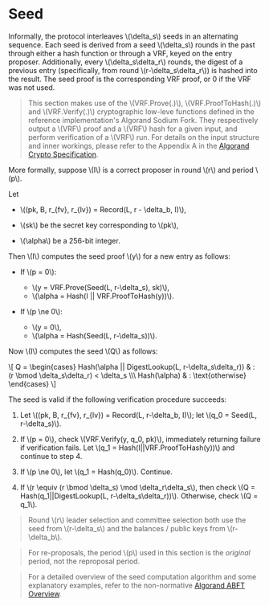 # Seed

Informally, the protocol interleaves \\(\delta_s\\) seeds in an alternating
sequence. Each seed is derived from a seed \\(\delta_s\\) rounds in the past through
either a hash function or through a VRF, keyed on the entry
proposer. Additionally, every \\(\delta_s\delta_r\\) rounds, the digest of a previous entry
(specifically, from round \\(r-\delta_s\delta_r\\)) is hashed into the result. The seed
proof is the corresponding VRF proof, or 0 if the VRF was not used.

> This section makes use of the \\(VRF.Prove(.)\\), \\(VRF.ProofToHash(.)\\) and
> \\(VRF.Verify(.)\\) cryptographic low-leve functions defined in the reference
> implementation's Algorand Sodium Fork. They respectively output a \\(VRF\\) proof
> and a \\(VRF\\) hash for a given input, and perform verification of a \\(VRF\\)
> run. For details on the input structure and inner workings, please refer to the
> Appendix A in the [Algorand Crypto Specification](./crypto.md).

More formally, suppose \\(I\\) is a correct proposer in round \\(r\\) and period
\\(p\\).

Let

- \\((pk, B, r_{fv}, r_{lv}) = Record(L, r - \delta_b, I)\\),

- \\(sk\\) be the secret key corresponding to \\(pk\\),

- \\(\alpha\\) be a 256-bit integer.

Then \\(I\\) computes the seed proof \\(y\\) for a new entry as follows:

- If \\(p = 0\\):
  - \\(y = VRF.Prove(Seed(L, r-\delta_s), sk)\\),
  - \\(\alpha = Hash(I || VRF.ProofToHash(y))\\).

- If \\(p \ne 0\\):
  - \\(y = 0\\),
  - \\(\alpha = Hash(Seed(L, r-\delta_s))\\).

Now \\(I\\) computes the seed \\(Q\\) as follows:

\\[
Q =
\begin{cases}
  Hash(\alpha || DigestLookup(L, r-\delta_s\delta_r)) & : (r \bmod \delta_s\delta_r) < \delta_s \\\\\\
  Hash(\alpha) & : \text{otherwise}
\end{cases}
\\]

The seed is valid if the following verification procedure succeeds:

1. Let \\((pk, B, r_{fv}, r_{lv}) = Record(L, r-\delta_b, I)\\); let \\(q_0 = Seed(L, r-\delta_s)\\).

2. If \\(p = 0\\), check \\(VRF.Verify(y, q_0, pk)\\), immediately returning
   failure if verification fails. Let
   \\(q_1 = Hash(I||VRF.ProofToHash(y))\\) and continue to step 4.

3. If \\(p \ne 0\\), let \\(q_1 = Hash(q_0)\\). Continue.

4. If \\(r \equiv (r \bmod \delta_s) \mod \delta_r\delta_s\\), then check
   \\(Q = Hash(q_1||DigestLookup(L, r-\delta_s\delta_r))\\). Otherwise,
   check \\(Q = q_1\\).

> Round \\(r\\) leader selection and committee selection both use the seed from
\\(r-\delta_s\\) and the balances / public keys from \\(r-\delta_b\\).

> For re-proposals, the period \\(p\\) used in this section is the _original_
period, not the reproposal period.

> For a detailed overview of the seed computation algorithm and some explanatory
> examples, refer to the non-normative [Algorand ABFT Overview](./abft-overview.md).